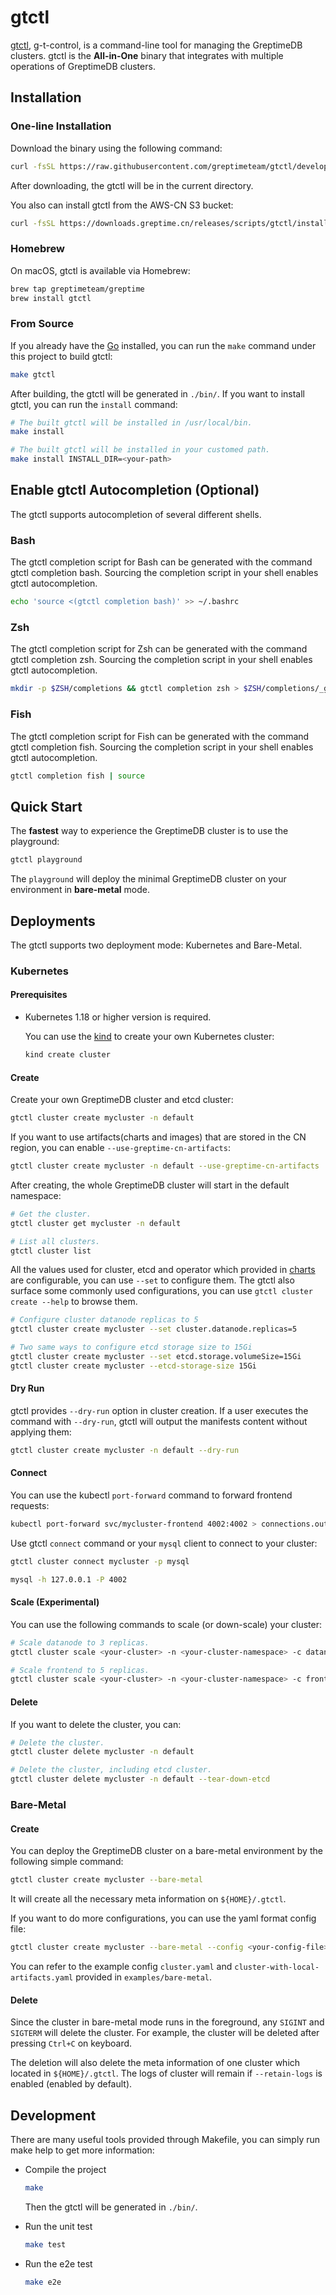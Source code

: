 
# gtctl

[gtctl][1], g-t-control, is a command-line tool for managing the GreptimeDB clusters. gtctl is the **All-in-One** binary that integrates with multiple operations of GreptimeDB clusters.

## Installation

### One-line Installation

Download the binary using the following command:

```bash
curl -fsSL https://raw.githubusercontent.com/greptimeteam/gtctl/develop/hack/install.sh | sh
```

After downloading, the gtctl will be in the current directory.

You also can install gtctl from the AWS-CN S3 bucket:

```bash
curl -fsSL https://downloads.greptime.cn/releases/scripts/gtctl/install.sh | sh -s -- -s aws
```

### Homebrew

On macOS, gtctl is available via Homebrew:

```bash
brew tap greptimeteam/greptime
brew install gtctl
```

### From Source

If you already have the [Go][2] installed, you can run the `make` command under this project to build gtctl:

```bash
make gtctl
```

After building, the gtctl will be generated in `./bin/`. If you want to install gtctl, you can run the `install` command:

```bash
# The built gtctl will be installed in /usr/local/bin.
make install

# The built gtctl will be installed in your customed path.
make install INSTALL_DIR=<your-path>
```

## Enable gtctl Autocompletion (Optional)

The gtctl supports autocompletion of several different shells.

### Bash

The gtctl completion script for Bash can be generated with the command gtctl completion bash. Sourcing the completion script in your shell enables gtctl autocompletion.

```bash
echo 'source <(gtctl completion bash)' >> ~/.bashrc
```

### Zsh

The gtctl completion script for Zsh can be generated with the command gtctl completion zsh. Sourcing the completion script in your shell enables gtctl autocompletion.

```bash
mkdir -p $ZSH/completions && gtctl completion zsh > $ZSH/completions/_gtctl
```

### Fish

The gtctl completion script for Fish can be generated with the command gtctl completion fish. Sourcing the completion script in your shell enables gtctl autocompletion.

```bash
gtctl completion fish | source
```

## Quick Start

The **fastest** way to experience the GreptimeDB cluster is to use the playground:

```bash
gtctl playground
```

The `playground` will deploy the minimal GreptimeDB cluster on your environment in **bare-metal** mode.

## Deployments

The gtctl supports two deployment mode: Kubernetes and Bare-Metal.

### Kubernetes

#### Prerequisites

* Kubernetes 1.18 or higher version is required.

    You can use the [kind][3] to create your own Kubernetes cluster:

    ```bash
    kind create cluster
    ```

#### Create

Create your own GreptimeDB cluster and etcd cluster:

```bash
gtctl cluster create mycluster -n default
```

If you want to use artifacts(charts and images) that are stored in the CN region, you can enable `--use-greptime-cn-artifacts`:

```bash
gtctl cluster create mycluster -n default --use-greptime-cn-artifacts
```

After creating, the whole GreptimeDB cluster will start in the default namespace:

```bash
# Get the cluster.
gtctl cluster get mycluster -n default

# List all clusters.
gtctl cluster list
```

All the values used for cluster, etcd and operator which provided in [charts][4] are configurable, you can use `--set` to configure them. The gtctl also surface some commonly used configurations, you can use `gtctl cluster create --help` to browse them.

```bash
# Configure cluster datanode replicas to 5
gtctl cluster create mycluster --set cluster.datanode.replicas=5

# Two same ways to configure etcd storage size to 15Gi
gtctl cluster create mycluster --set etcd.storage.volumeSize=15Gi
gtctl cluster create mycluster --etcd-storage-size 15Gi
```

#### Dry Run

gtctl provides `--dry-run` option in cluster creation. If a user executes the command with `--dry-run`, gtctl will output the manifests content without applying them:

```bash
gtctl cluster create mycluster -n default --dry-run
```

#### Connect

You can use the kubectl `port-forward` command to forward frontend requests:

```bash
kubectl port-forward svc/mycluster-frontend 4002:4002 > connections.out &
```

Use gtctl `connect` command or your `mysql` client to connect to your cluster:

```bash
gtctl cluster connect mycluster -p mysql

mysql -h 127.0.0.1 -P 4002
```

#### Scale (Experimental)

You can use the following commands to scale (or down-scale) your cluster:

```bash
# Scale datanode to 3 replicas.
gtctl cluster scale <your-cluster> -n <your-cluster-namespace> -c datanode --replicas 3

# Scale frontend to 5 replicas.
gtctl cluster scale <your-cluster> -n <your-cluster-namespace> -c frontend --replicas 5
```

#### Delete

If you want to delete the cluster, you can:

```bash
# Delete the cluster.
gtctl cluster delete mycluster -n default

# Delete the cluster, including etcd cluster.
gtctl cluster delete mycluster -n default --tear-down-etcd
```

### Bare-Metal

#### Create

You can deploy the GreptimeDB cluster on a bare-metal environment by the following simple command:

```bash
gtctl cluster create mycluster --bare-metal
```

It will create all the necessary meta information on `${HOME}/.gtctl`.

If you want to do more configurations, you can use the yaml format config file:

```bash
gtctl cluster create mycluster --bare-metal --config <your-config-file>
```

You can refer to the example config `cluster.yaml` and `cluster-with-local-artifacts.yaml` provided in `examples/bare-metal`.

<!-- TODO: add connect for bare-metal -->

#### Delete

Since the cluster in bare-metal mode runs in the foreground, any `SIGINT` and `SIGTERM` will delete the cluster. For example, the cluster will be deleted after pressing `Ctrl+C` on keyboard. 

The deletion will also delete the meta information of one cluster which located in `${HOME}/.gtctl`. The logs of cluster will remain if `--retain-logs` is enabled (enabled by default).

## Development

There are many useful tools provided through Makefile, you can simply run make help to get more information:

* Compile the project

    ```bash
    make
    ```

    Then the gtctl will be generated in `./bin/`.

* Run the unit test

    ```bash
    make test
    ```

* Run the e2e test

    ```bash
    make e2e
    ```


[1]: <https://github.com/GreptimeTeam/gtctl>
[2]: <https://go.dev/doc/install>
[3]: <https://kind.sigs.k8s.io/>
[4]: <https://github.com/GreptimeTeam/helm-charts>
